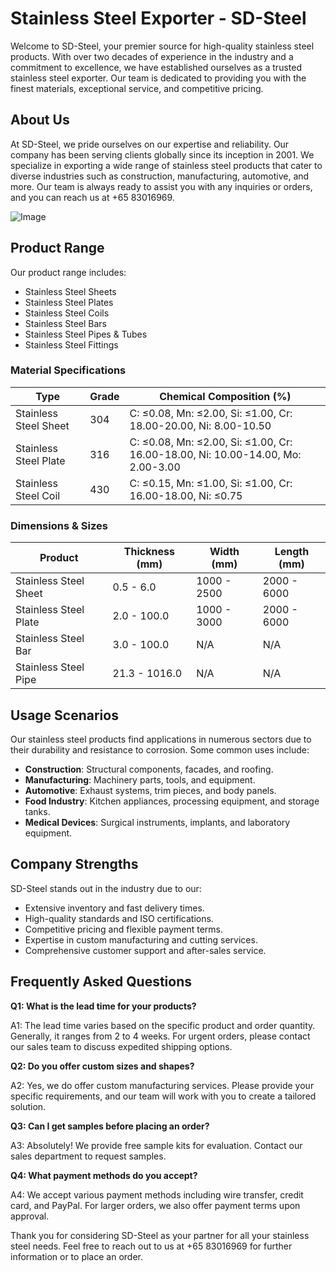 # Stainless Steel Exporter - SD-Steel

Welcome to SD-Steel, your premier source for high-quality stainless steel products. With over two decades of experience in the industry and a commitment to excellence, we have established ourselves as a trusted stainless steel exporter. Our team is dedicated to providing you with the finest materials, exceptional service, and competitive pricing.

## About Us

At SD-Steel, we pride ourselves on our expertise and reliability. Our company has been serving clients globally since its inception in 2001. We specialize in exporting a wide range of stainless steel products that cater to diverse industries such as construction, manufacturing, automotive, and more. Our team is always ready to assist you with any inquiries or orders, and you can reach us at +65 83016969.

![Image](https://github.com/user-attachments/assets/2567258e-e124-4816-932d-1809bd27ef0b)

## Product Range

Our product range includes:

- Stainless Steel Sheets
- Stainless Steel Plates
- Stainless Steel Coils
- Stainless Steel Bars
- Stainless Steel Pipes & Tubes
- Stainless Steel Fittings

### Material Specifications

| **Type**            | **Grade**             | **Chemical Composition (%)** |
|---------------------|-----------------------|------------------------------|
| Stainless Steel Sheet| 304                   | C: ≤0.08, Mn: ≤2.00, Si: ≤1.00, Cr: 18.00-20.00, Ni: 8.00-10.50 |
| Stainless Steel Plate| 316                   | C: ≤0.08, Mn: ≤2.00, Si: ≤1.00, Cr: 16.00-18.00, Ni: 10.00-14.00, Mo: 2.00-3.00 |
| Stainless Steel Coil| 430                   | C: ≤0.15, Mn: ≤1.00, Si: ≤1.00, Cr: 16.00-18.00, Ni: ≤0.75 |

### Dimensions & Sizes

| **Product**         | **Thickness (mm)**    | **Width (mm)**               | **Length (mm)**              |
|---------------------|-----------------------|------------------------------|------------------------------|
| Stainless Steel Sheet| 0.5 - 6.0             | 1000 - 2500                  | 2000 - 6000                  |
| Stainless Steel Plate| 2.0 - 100.0           | 1000 - 3000                  | 2000 - 6000                  |
| Stainless Steel Bar  | 3.0 - 100.0           | N/A                          | N/A                          |
| Stainless Steel Pipe | 21.3 - 1016.0         | N/A                          | N/A                          |

## Usage Scenarios

Our stainless steel products find applications in numerous sectors due to their durability and resistance to corrosion. Some common uses include:

- **Construction**: Structural components, facades, and roofing.
- **Manufacturing**: Machinery parts, tools, and equipment.
- **Automotive**: Exhaust systems, trim pieces, and body panels.
- **Food Industry**: Kitchen appliances, processing equipment, and storage tanks.
- **Medical Devices**: Surgical instruments, implants, and laboratory equipment.

## Company Strengths

SD-Steel stands out in the industry due to our:

- Extensive inventory and fast delivery times.
- High-quality standards and ISO certifications.
- Competitive pricing and flexible payment terms.
- Expertise in custom manufacturing and cutting services.
- Comprehensive customer support and after-sales service.

## Frequently Asked Questions

**Q1: What is the lead time for your products?**

A1: The lead time varies based on the specific product and order quantity. Generally, it ranges from 2 to 4 weeks. For urgent orders, please contact our sales team to discuss expedited shipping options.

**Q2: Do you offer custom sizes and shapes?**

A2: Yes, we do offer custom manufacturing services. Please provide your specific requirements, and our team will work with you to create a tailored solution.

**Q3: Can I get samples before placing an order?**

A3: Absolutely! We provide free sample kits for evaluation. Contact our sales department to request samples.

**Q4: What payment methods do you accept?**

A4: We accept various payment methods including wire transfer, credit card, and PayPal. For larger orders, we also offer payment terms upon approval.

Thank you for considering SD-Steel as your partner for all your stainless steel needs. Feel free to reach out to us at +65 83016969 for further information or to place an order.